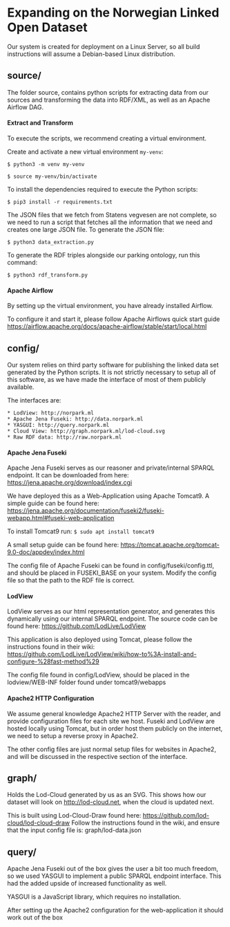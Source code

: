 # Expanding on the Norwegian Linked Open Dataset

Our system is created for deployment on a Linux Server, so all build instructions will assume a Debian-based Linux distribution.


## source/

The folder source, contains python scripts for extracting data from our sources and transforming the data into RDF/XML, as well as an Apache Airflow DAG.

#### Extract and Transform

To execute the scripts, we recommend creating a virtual environment.

Create and activate a new virtual environment `my-venv`:

`$ python3 -m venv my-venv`

`$ source my-venv/bin/activate`


To install the dependencies required to execute the Python scripts:

`$ pip3 install -r requirements.txt`


The JSON files that we fetch from Statens vegvesen are not complete, so we need to run a script that fetches all the information that we need and creates one large JSON file. To generate the JSON file:

`$ python3 data_extraction.py`


To generate the RDF triples alongside our parking ontology, run this command:

`$ python3 rdf_transform.py`


#### Apache Airflow

By setting up the virtual environment, you have already installed Airflow.

To configure it and start it, please follow Apache Airflows quick start guide https://airflow.apache.org/docs/apache-airflow/stable/start/local.html


## config/

Our system relies on third party software for publishing the linked data set generated by the Python scripts. It is not strictly necessary to setup all of this software, as we have made the interface of most of them publicly available.

The interfaces are:

	* LodView: http://norpark.ml
	* Apache Jena Fuseki: http://data.norpark.ml
	* YASGUI: http://query.norpark.ml
	* Cloud View: http://graph.norpark.ml/lod-cloud.svg
	* Raw RDF data: http://raw.norpark.ml


#### Apache Jena Fuseki

Apache Jena Fuseki serves as our reasoner and private/internal SPARQL endpoint. It can be downloaded from here: https://jena.apache.org/download/index.cgi

We have deployed this as a Web-Application using Apache Tomcat9. A simple guide can be found here: https://jena.apache.org/documentation/fuseki2/fuseki-webapp.html#fuseki-web-application

To install Tomcat9 run: 
`$ sudo apt install tomcat9`

A small setup guide can be found here:
https://tomcat.apache.org/tomcat-9.0-doc/appdev/index.html

The config file of Apache Fuseki can be found in config/fuseki/config.ttl, and should be placed in FUSEKI_BASE on your system. Modify the config file so that the path to the RDF file is correct.



#### LodView

LodView serves as our html representation generator, and generates this dynamically using our internal SPARQL endpoint. The source code can be found here: https://github.com/LodLive/LodView

This application is also deployed using Tomcat, please follow the instructions found in their wiki: https://github.com/LodLive/LodView/wiki/how-to%3A-install-and-configure-%28fast-method%29 

The config file found in config/LodView, should be placed in the lodview/WEB-INF folder found under tomcat9/webapps



#### Apache2 HTTP Configuration

We assume general knowledge Apache2 HTTP Server with the reader, and provide configuration files for each site we host. 
Fuseki and LodView are hosted locally using Tomcat, but in order host them publicly on the internet, we need to setup a reverse proxy in Apache2.

The other config files are just normal setup files for websites in Apache2, and will be discussed in the respective section of the interface.


## graph/

Holds the Lod-Cloud generated by us as an SVG. 
This shows how our dataset will look on http://lod-cloud.net, when the cloud is updated next.

This is built using Lod-Cloud-Draw found here: https://github.com/lod-cloud/lod-cloud-draw
Follow the instructions found in the wiki, and ensure that the input config file is: 
graph/lod-data.json


## query/

Apache Jena Fuseki out of the box gives the user a bit too much freedom, so we used YASGUI to implement a public SPARQL endpoint interface. This had the added upside of increased functionality as well.

YASGUI is a JavaScript library, which requires no installation. 

After setting up the Apache2 configuration for the web-application it should work out of the box



